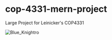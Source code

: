 # cop-4331-mern-project
Large Project for Leinicker's COP4331

![Blue_Knightro](https://user-images.githubusercontent.com/112042253/206107851-58b5fb15-9c77-475b-9f05-14c28baf2b15.png)
